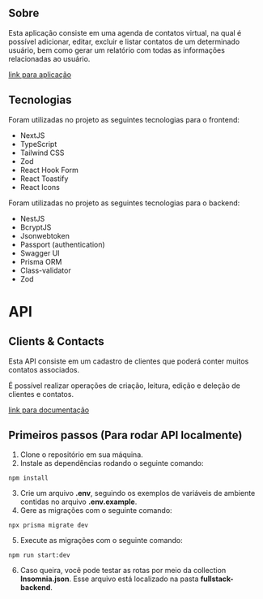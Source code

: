 ## Sobre

Esta aplicação consiste em uma agenda de contatos virtual, na qual é possível adicionar, editar, excluir e listar contatos de um determinado usuário, bem como gerar um relatório com todas as informações relacionadas ao usuário.

[link para aplicação](https://desafio-fullstack-mauriliotn.vercel.app/)

## Tecnologias

Foram utilizadas no projeto as seguintes tecnologias para o frontend:

- NextJS
- TypeScript
- Tailwind CSS
- Zod
- React Hook Form
- React Toastify
- React Icons

Foram utilizadas no projeto as seguintes tecnologias para o backend:

- NestJS
- BcryptJS
- Jsonwebtoken
- Passport (authentication)
- Swagger UI
- Prisma ORM
- Class-validator
- Zod

# API

## Clients & Contacts

Esta API consiste em um cadastro de clientes que poderá conter muitos contatos associados.

É possível realizar operações de criação, leitura, edição e deleção de clientes e contatos.

[link para documentação](https://desafio-fullstack-mauriliotn.onrender.com/api)

## Primeiros passos (Para rodar API localmente)

1. Clone o repositório em sua máquina.
2. Instale as dependências rodando o seguinte comando:

```shell
npm install
```

3. Crie um arquivo **.env**, seguindo os exemplos de variáveis de ambiente contidas no arquivo **.env.example**.
4. Gere as migrações com o seguinte comando:
   
```shell
npx prisma migrate dev
```

5. Execute as migrações com o seguinte comando:

```shell
npm run start:dev
```

6. Caso queira, você pode testar as rotas por meio da collection **Insomnia.json**. Esse arquivo está localizado na pasta **fullstack-backend**.
